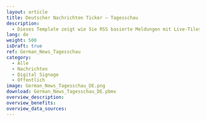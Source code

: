 ```yaml
---
layout: article
title: Deutscher Nachrichten Ticker – Tagesschau
description: 
  - Dieses Template zeigt wie Sie RSS basierte Meldungen mit Live-Tiles anzeigen können. Hier am Beispiel von Nachrichten der Tagesschau.
lang: de
weight: 500
isDraft: true
ref: German_News_Tagesschau
category:
  - Alle
  - Nachrichten
  - Digital Signage
  - Öffentlich
image: German_News_Tagesschau_DE.png
download: German_News_Tagesschau_DE.pbmx
overview_description:
overview_benefits:
overview_data_sources:
---
```

